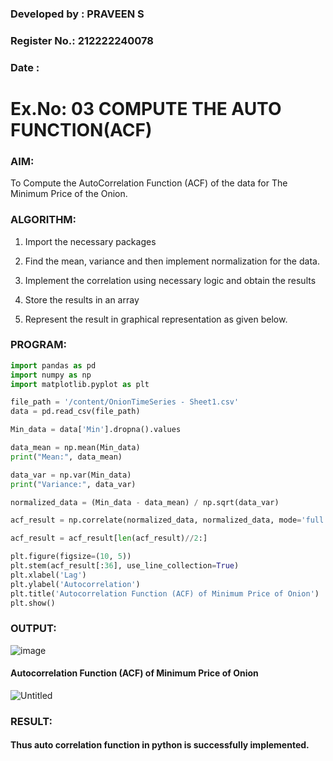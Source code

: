 ### Developed by : PRAVEEN S
### Register No.: 212222240078
### Date :

# Ex.No: 03   COMPUTE THE AUTO FUNCTION(ACF)

### AIM:
To Compute the AutoCorrelation Function (ACF) of the data for The Minimum Price of the Onion.

### ALGORITHM:

1. Import the necessary packages

2. Find the mean, variance and then implement normalization for the data.

3. Implement the correlation using necessary logic and obtain the results

4. Store the results in an array

5. Represent the result in graphical representation as given below.

### PROGRAM:

```py
import pandas as pd
import numpy as np
import matplotlib.pyplot as plt

file_path = '/content/OnionTimeSeries - Sheet1.csv'
data = pd.read_csv(file_path)

Min_data = data['Min'].dropna().values

data_mean = np.mean(Min_data)
print("Mean:", data_mean)

data_var = np.var(Min_data)
print("Variance:", data_var)

normalized_data = (Min_data - data_mean) / np.sqrt(data_var)

acf_result = np.correlate(normalized_data, normalized_data, mode='full')

acf_result = acf_result[len(acf_result)//2:]

plt.figure(figsize=(10, 5))
plt.stem(acf_result[:36], use_line_collection=True)
plt.xlabel('Lag')
plt.ylabel('Autocorrelation')
plt.title('Autocorrelation Function (ACF) of Minimum Price of Onion')
plt.show()

```
### OUTPUT:

![image](https://github.com/user-attachments/assets/131277ff-6927-4aa8-b8d2-d2207b4f8211)


#### Autocorrelation Function (ACF) of Minimum Price of Onion

![Untitled](https://github.com/user-attachments/assets/aa8e9bda-df98-4e0c-9cff-2871baaa13e9)



### RESULT:

####     Thus auto correlation function in python is successfully implemented.
